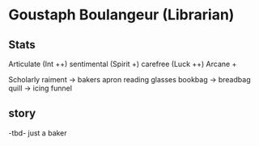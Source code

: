 # Goustaph Boulangeur (Librarian)

## Stats

Articulate (Int ++)
sentimental (Spirit +)
carefree (Luck ++)
Arcane +

Scholarly raiment -> bakers apron
reading glasses
bookbag -> breadbag
quill -> icing funnel

## story
-tbd-
just a baker

